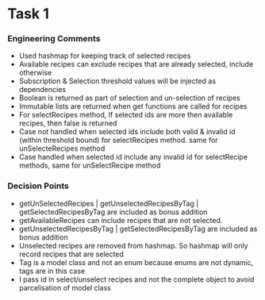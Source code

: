 # Task 1

### Engineering Comments

- Used hashmap for keeping track of selected recipes
- Available recipes can exclude recipes that are already selected, include otherwise
- Subscription & Selection threshold values will be injected as dependencies
- Boolean is returned as part of selection and un-selection of recipes
- Immutable lists are returned when get functions are called for recipes
- For selectRecipes method, If selected ids are more then available recipes, then false is returned
- Case not handled when selected ids include both valid & invalid id (within threshold bound) for selectRecipes method.
  same for unSelecteRecipes method
- Case handled when selected id include any invalid id for selectRecipe methods, same for unSelectRecipe method


### Decision Points

- getUnSelectedRecipes | getUnselectedRecipesByTag | getSelectedRecipesByTag are included as bonus addition
- getAvailableRecipes can include recipes that are not selected.
- getUnselectedRecipesByTag | getSelectedRecipesByTag are included as bonus addition 
- Unselected recipes are removed from hashmap. So hashmap will only record recipes that are selected
- Tag is a model class and not an enum because enums are not dynamic, tags are in this case
- I pass id in select/unselect recipes and not the complete object to avoid parcelisation of model class 
